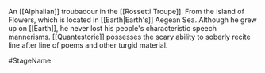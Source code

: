 An <span class="races">[[Alphalian]]</span> troubadour in the <span class="miscellaneous">[[Rossetti Troupe]]</span>.
From the Island of Flowers, which is located in <span class="political-bodies-places">[[Earth|Earth's]]</span> Aegean Sea.
Although he grew up on <span class="political-bodies-places">[[Earth]]</span>, he never lost his people's characteristic speech mannerisms.
<span class="people">[[Quantestorie]]</span> possesses the scary ability to soberly recite line after line of poems and other turgid material.

#StageName